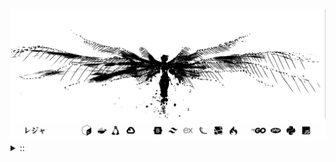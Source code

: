 <img src="./banner.png">
<details><summary> :: </summary>
<!--START_SECTION:waka-->

```
From: 09 August 2024 - To: 31 May 2025

Total Time: 1,442 hrs 45 mins

Python                     376 hrs 6 mins  //////-------------------   24.15 %
PHP                        261 hrs 29 mins ////---------------------   16.79 %
Markdown                   213 hrs 8 mins  ///----------------------   13.69 %
Other                      114 hrs 31 mins //-----------------------   07.35 %
```

<!--END_SECTION:waka-->
</details>
